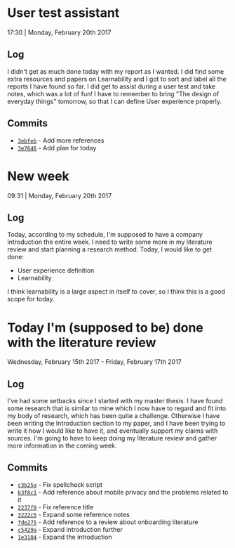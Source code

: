 # User test assistant
17:30 | Monday, February 20th 2017

## Log
I didn't get as much done today with my report as I wanted. I did find some extra resources and papers on Learnability and I got to sort and label all the reports I have found so far. I did get to assist during a user test and take notes, which was a lot of fun! I have to remember to bring "The design of everyday things" tomorrow, so that I can define User experience properly.

## Commits
 * [`3ebfeb`](https://github.com/simonlovesyou/master-thesis-onboarding/commit/3ebfeb2ad3129dc7587378ec776a3ce9ff40a0ed) - Add more references
 * [`3e7646`](https://github.com/simonlovesyou/master-thesis-onboarding/commit/3e7646fa7a6576d09fe904054bd8ead4d2c503f5) - Add plan for today

# New week
09:31 | Monday, February 20th 2017

## Log
Today, according to my schedule, I'm supposed to have a company introduction the entire week. I need to write some more in my literature review and start planning a research method. Today, I would like to get done:
 - User experience definition
 - Learnability

I think learnability is a large aspect in itself to cover, so I think this is a good scope for today.

# Today I'm (supposed to be) done with the literature review
Wednesday, February 15th 2017 - Friday, February 17th 2017

## Log
I've had some setbacks since I started with my master thesis. I have found some research that is similar to mine which I now have to regard and fit into my body of research, which has been quite a challenge. Otherwise I have been writing the Introduction section to my paper, and I have been trying to write it how I would like to have it, and eventually support my claims with sources. I'm going to have to keep doing my literature review and gather more information in the coming week.

## Commits
 * [`c3b25a`](https://github.com/simonlovesyou/master-thesis-onboarding/commit/c3b25ae4f3f616e9ac322d12985ec15f45bd540a) - Fix spellcheck script
 * [`b3f8c1`](https://github.com/simonlovesyou/master-thesis-onboarding/commit/b3f8c176d8763ed0aa5635e06bea30434c6a4a08) - Add reference about mobile privacy and the problems related to it
 * [`2237f0`](https://github.com/simonlovesyou/master-thesis-onboarding/commit/2237f0aecad5514b7ed53b66bef20f141966fa63) - Fix reference title
 * [`3222c5`](https://github.com/simonlovesyou/master-thesis-onboarding/commit/3222c5eadbacf25ec6faa95f6717f831f34969de) - Expand some reference notes
 * [`fde275`](https://github.com/simonlovesyou/master-thesis-onboarding/commit/fde2750778b585f8333f56b5d47e05a54dd8d972) - Add reference to a review about onboarding literature
 * [`c5429a`](https://github.com/simonlovesyou/master-thesis-onboarding/commit/c5429ac7699b67930a04d8e6073fa7c176a96538) - Expand introduction further
 * [`1e3184`](https://github.com/simonlovesyou/master-thesis-onboarding/commit/1e3184e2e99c6e769514198660a088eec198b625) - Expand the introduction
